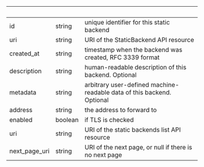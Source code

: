 <!-- Code generated for API Clients. DO NOT EDIT. -->

| &nbsp;        | &nbsp;  | &nbsp;                                                                 |
| ------------- | ------- | ---------------------------------------------------------------------- |
| id            | string  | unique identifier for this static backend                              |
| uri           | string  | URI of the StaticBackend API resource                                  |
| created_at    | string  | timestamp when the backend was created, RFC 3339 format                |
| description   | string  | human-readable description of this backend. Optional                   |
| metadata      | string  | arbitrary user-defined machine-readable data of this backend. Optional |
| address       | string  | the address to forward to                                              |
| enabled       | boolean | if TLS is checked                                                      |
| uri           | string  | URI of the static backends list API resource                           |
| next_page_uri | string  | URI of the next page, or null if there is no next page                 |
